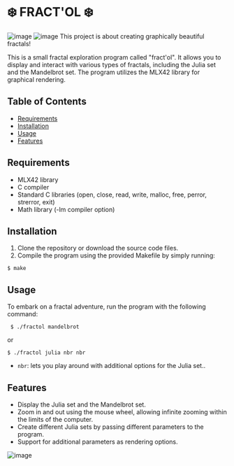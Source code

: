# ❄️ FRACT'OL ❄️
![image](https://im3.ezgif.com/tmp/ezgif-3-c5645b814a.gif)
![image](https://im3.ezgif.com/tmp/ezgif-3-8859c06f30.png)
This project is about creating graphically beautiful fractals!

This is a small fractal exploration program called "fract'ol". It allows you to display and interact with various types of fractals, including the Julia set and the Mandelbrot set. The program utilizes the MLX42 library for graphical rendering.

## Table of Contents
- [Requirements](#requirements)
- [Installation](#installation)
- [Usage](#usage)
- [Features](#features)

## Requirements
- MLX42 library
- C compiler
- Standard C libraries (open, close, read, write, malloc, free, perror, strerror, exit)
- Math library (-lm compiler option)

## Installation
1. Clone the repository or download the source code files.
2. Compile the program using the provided Makefile by simply running:

```$ make```


## Usage
To embark on a fractal adventure, run the program with the following command:

``` $ ./fractol mandelbrot```

or

```$ ./fractol julia nbr nbr ```

- `nbr`: lets you play around with additional options for the Julia set..

## Features
- Display the Julia set and the Mandelbrot set.
- Zoom in and out using the mouse wheel, allowing infinite zooming within the limits of the computer.
- Create different Julia sets by passing different parameters to the program.
- Support for additional parameters as rendering options.

![image](https://im3.ezgif.com/tmp/ezgif-3-e8569e9688.png)
